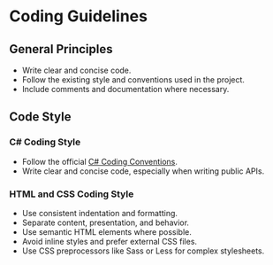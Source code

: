 # Coding Guidelines

## General Principles

- Write clear and concise code.
- Follow the existing style and conventions used in the project.
- Include comments and documentation where necessary.
  
## Code Style

### C# Coding Style

- Follow the official [C# Coding Conventions](https://docs.microsoft.com/en-us/dotnet/csharp/programming-guide/inside-a-program/coding-conventions).
- Write clear and concise code, especially when writing public APIs.

### HTML and CSS Coding Style

- Use consistent indentation and formatting.
- Separate content, presentation, and behavior.
- Use semantic HTML elements where possible.
- Avoid inline styles and prefer external CSS files.
- Use CSS preprocessors like Sass or Less for complex stylesheets.
